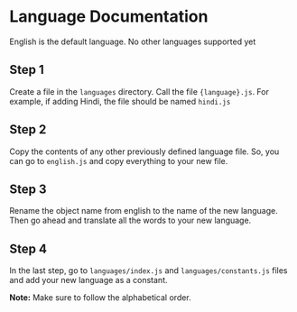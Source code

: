# Language Documentation

English is the default language. No other languages supported yet

## Step 1

Create a file in the `languages` directory. Call the file `{language}.js`. For example, if adding Hindi, the file should be named `hindi.js`

## Step 2

Copy the contents of any other previously defined language file. So, you can go to `english.js` and copy everything to your new file. 

## Step 3

Rename the object name from english to the name of the new language. Then go ahead and translate all the words to your new language.

## Step 4

In the last step, go to `languages/index.js` and `languages/constants.js` files and add your new language as a constant. 

**Note:** Make sure to follow the alphabetical order.